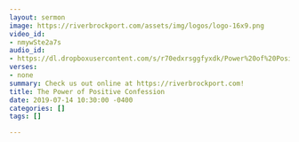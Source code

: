 ```yaml
---
layout: sermon
image: https://riverbrockport.com/assets/img/logos/logo-16x9.png
video_id:
- nmywSte2a7s
audio_id:
- https://dl.dropboxusercontent.com/s/r70edxrsggfyxdk/Power%20of%20Positive%20Confession.mp3?dl=0
verses:
- none
summary: Check us out online at https://riverbrockport.com!
title: The Power of Positive Confession
date: 2019-07-14 10:30:00 -0400
categories: []
tags: []

---
```


